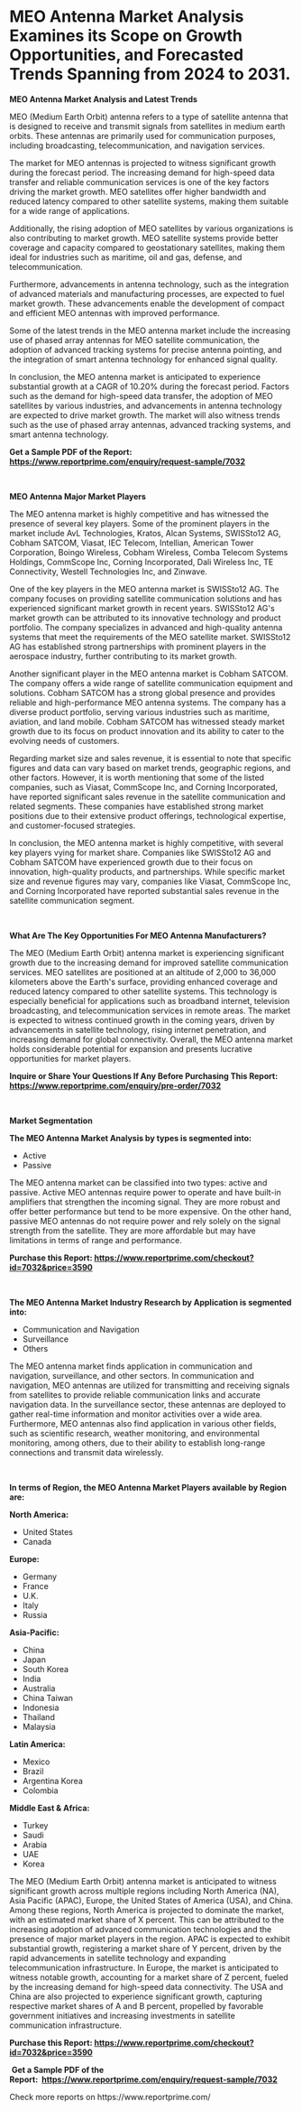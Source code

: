 <p><h1>MEO Antenna Market Analysis Examines its Scope on Growth Opportunities, and Forecasted Trends Spanning from 2024 to 2031.</h1></p><p><strong>MEO Antenna Market Analysis and Latest Trends</strong></p>
<p><p>MEO (Medium Earth Orbit) antenna refers to a type of satellite antenna that is designed to receive and transmit signals from satellites in medium earth orbits. These antennas are primarily used for communication purposes, including broadcasting, telecommunication, and navigation services.</p><p>The market for MEO antennas is projected to witness significant growth during the forecast period. The increasing demand for high-speed data transfer and reliable communication services is one of the key factors driving the market growth. MEO satellites offer higher bandwidth and reduced latency compared to other satellite systems, making them suitable for a wide range of applications.</p><p>Additionally, the rising adoption of MEO satellites by various organizations is also contributing to market growth. MEO satellite systems provide better coverage and capacity compared to geostationary satellites, making them ideal for industries such as maritime, oil and gas, defense, and telecommunication.</p><p>Furthermore, advancements in antenna technology, such as the integration of advanced materials and manufacturing processes, are expected to fuel market growth. These advancements enable the development of compact and efficient MEO antennas with improved performance.</p><p>Some of the latest trends in the MEO antenna market include the increasing use of phased array antennas for MEO satellite communication, the adoption of advanced tracking systems for precise antenna pointing, and the integration of smart antenna technology for enhanced signal quality.</p><p>In conclusion, the MEO antenna market is anticipated to experience substantial growth at a CAGR of 10.20% during the forecast period. Factors such as the demand for high-speed data transfer, the adoption of MEO satellites by various industries, and advancements in antenna technology are expected to drive market growth. The market will also witness trends such as the use of phased array antennas, advanced tracking systems, and smart antenna technology.</p></p>
<p><strong>Get a Sample PDF of the Report:&nbsp; <a href="https://www.reportprime.com/enquiry/request-sample/7032">https://www.reportprime.com/enquiry/request-sample/7032</a></strong></p>
<p>&nbsp;</p>
<p><strong>MEO Antenna Major Market Players</strong></p>
<p><p>The MEO antenna market is highly competitive and has witnessed the presence of several key players. Some of the prominent players in the market include AvL Technologies, Kratos, Alcan Systems, SWISSto12 AG, Cobham SATCOM, Viasat, IEC Telecom, Intellian, American Tower Corporation, Boingo Wireless, Cobham Wireless, Comba Telecom Systems Holdings, CommScope Inc, Corning Incorporated, Dali Wireless Inc, TE Connectivity, Westell Technologies Inc, and Zinwave.</p><p>One of the key players in the MEO antenna market is SWISSto12 AG. The company focuses on providing satellite communication solutions and has experienced significant market growth in recent years. SWISSto12 AG's market growth can be attributed to its innovative technology and product portfolio. The company specializes in advanced and high-quality antenna systems that meet the requirements of the MEO satellite market. SWISSto12 AG has established strong partnerships with prominent players in the aerospace industry, further contributing to its market growth.</p><p>Another significant player in the MEO antenna market is Cobham SATCOM. The company offers a wide range of satellite communication equipment and solutions. Cobham SATCOM has a strong global presence and provides reliable and high-performance MEO antenna systems. The company has a diverse product portfolio, serving various industries such as maritime, aviation, and land mobile. Cobham SATCOM has witnessed steady market growth due to its focus on product innovation and its ability to cater to the evolving needs of customers.</p><p>Regarding market size and sales revenue, it is essential to note that specific figures and data can vary based on market trends, geographic regions, and other factors. However, it is worth mentioning that some of the listed companies, such as Viasat, CommScope Inc, and Corning Incorporated, have reported significant sales revenue in the satellite communication and related segments. These companies have established strong market positions due to their extensive product offerings, technological expertise, and customer-focused strategies.</p><p>In conclusion, the MEO antenna market is highly competitive, with several key players vying for market share. Companies like SWISSto12 AG and Cobham SATCOM have experienced growth due to their focus on innovation, high-quality products, and partnerships. While specific market size and revenue figures may vary, companies like Viasat, CommScope Inc, and Corning Incorporated have reported substantial sales revenue in the satellite communication segment.</p></p>
<p>&nbsp;</p>
<p><strong>What Are The Key Opportunities For MEO Antenna Manufacturers?</strong></p>
<p><p>The MEO (Medium Earth Orbit) antenna market is experiencing significant growth due to the increasing demand for improved satellite communication services. MEO satellites are positioned at an altitude of 2,000 to 36,000 kilometers above the Earth's surface, providing enhanced coverage and reduced latency compared to other satellite systems. This technology is especially beneficial for applications such as broadband internet, television broadcasting, and telecommunication services in remote areas. The market is expected to witness continued growth in the coming years, driven by advancements in satellite technology, rising internet penetration, and increasing demand for global connectivity. Overall, the MEO antenna market holds considerable potential for expansion and presents lucrative opportunities for market players.</p></p>
<p><strong>Inquire or Share Your Questions If Any Before Purchasing This Report: <a href="https://www.reportprime.com/enquiry/pre-order/7032">https://www.reportprime.com/enquiry/pre-order/7032</a></strong></p>
<p>&nbsp;</p>
<p><strong>Market Segmentation</strong></p>
<p><strong>The MEO Antenna Market Analysis by types is segmented into:</strong></p>
<p><ul><li>Active</li><li>Passive</li></ul></p>
<p><p>The MEO antenna market can be classified into two types: active and passive. Active MEO antennas require power to operate and have built-in amplifiers that strengthen the incoming signal. They are more robust and offer better performance but tend to be more expensive. On the other hand, passive MEO antennas do not require power and rely solely on the signal strength from the satellite. They are more affordable but may have limitations in terms of range and performance.</p></p>
<p><strong>Purchase this Report:&nbsp;<a href="https://www.reportprime.com/checkout?id=7032&price=3590">https://www.reportprime.com/checkout?id=7032&price=3590</a></strong></p>
<p>&nbsp;</p>
<p><strong>The MEO Antenna Market Industry Research by Application is segmented into:</strong></p>
<p><ul><li>Communication and Navigation</li><li>Surveillance</li><li>Others</li></ul></p>
<p><p>The MEO antenna market finds application in communication and navigation, surveillance, and other sectors. In communication and navigation, MEO antennas are utilized for transmitting and receiving signals from satellites to provide reliable communication links and accurate navigation data. In the surveillance sector, these antennas are deployed to gather real-time information and monitor activities over a wide area. Furthermore, MEO antennas also find application in various other fields, such as scientific research, weather monitoring, and environmental monitoring, among others, due to their ability to establish long-range connections and transmit data wirelessly.</p></p>
<p>&nbsp;</p>
<p><strong>In terms of Region, the MEO Antenna Market Players available by Region are:</strong></p>
<p>
    <p> <strong> North America: </strong>
        <ul>
            <li>United States</li>
            <li>Canada</li>
        </ul>
        </p> 
    <p> <strong> Europe: </strong>
        <ul>
            <li>Germany</li>
            <li>France</li>
            <li>U.K.</li>
            <li>Italy</li>
            <li>Russia</li>
        </ul>
        </p> 
    <p> <strong> Asia-Pacific: </strong>
        <ul>
            <li>China</li>
            <li>Japan</li>
            <li>South Korea</li>
            <li>India</li>
            <li>Australia</li>
            <li>China Taiwan</li>
            <li>Indonesia</li>
            <li>Thailand</li>
            <li>Malaysia</li>
        </ul>
        </p> 
    <p> <strong> Latin America: </strong>
        <ul>
            <li>Mexico</li>
            <li>Brazil</li>
            <li>Argentina Korea</li>
            <li>Colombia</li>
        </ul>
        </p> 
    <p> <strong> Middle East & Africa: </strong>
        <ul>
            <li>Turkey</li>
            <li>Saudi</li>
            <li>Arabia</li>
            <li>UAE</li>
            <li>Korea</li>
        </ul>
    </p>
    </p>
<p><p>The MEO (Medium Earth Orbit) antenna market is anticipated to witness significant growth across multiple regions including North America (NA), Asia Pacific (APAC), Europe, the United States of America (USA), and China. Among these regions, North America is projected to dominate the market, with an estimated market share of X percent. This can be attributed to the increasing adoption of advanced communication technologies and the presence of major market players in the region. APAC is expected to exhibit substantial growth, registering a market share of Y percent, driven by the rapid advancements in satellite technology and expanding telecommunication infrastructure. In Europe, the market is anticipated to witness notable growth, accounting for a market share of Z percent, fueled by the increasing demand for high-speed data connectivity. The USA and China are also projected to experience significant growth, capturing respective market shares of A and B percent, propelled by favorable government initiatives and increasing investments in satellite communication infrastructure.</p></p>
<p><strong>Purchase this Report: <a href="https://www.reportprime.com/checkout?id=7032&price=3590">https://www.reportprime.com/checkout?id=7032&price=3590</a></strong></p>
<p>&nbsp;<strong>Get a Sample PDF of the Report:&nbsp;&nbsp;<a href="https://www.reportprime.com/enquiry/request-sample/7032">https://www.reportprime.com/enquiry/request-sample/7032</a></strong></p>
<p><strong></strong></p>
<p>Check more reports on https://www.reportprime.com/</p>